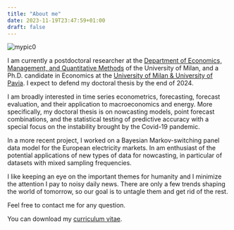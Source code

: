 ```yaml
---
title: "About me"
date: 2023-11-19T23:47:59+01:00
draft: false
---
```


![mypic0](images/land.jpg)

I am currently a postdoctoral researcher at the [Department of Economics, Management, and Quantitative Methods](https://demm.unimi.it/it) of the University of Milan, and a Ph.D. candidate in Economics at the [University of Milan & University of Pavia](https://www.phdeconomics.unimi.it/). I expect to defend my doctoral thesis by the end of 2024.

I am broadly interested in time series econometrics, forecasting, forecast evaluation, and their application to macroeconomics and energy. More specifically, my doctoral thesis is on nowcasting models, point forecast combinations, and the statistical testing of predictive accuracy with a special focus on the instability brought by the Covid-19 pandemic. 

In a more recent project, I worked on a Bayesian Markov-switching panel data model for the European electricity markets. In am enthusiast of the potential applications of new types of data for nowcasting, in particular of datasets with mixed sampling frequencies.

I like keeping an eye on the important themes for humanity and I minimize the attention I pay to noisy daily news. There are only a few trends shaping the world of tomorrow, so our goal is to untagle them and get rid of the rest.

Feel free to contact me for any question.

You can download my [curriculum vitae](/AndreaViselli_CV_Updated_301024.pdf).